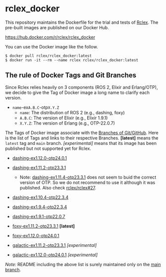 # rclex_docker

This repository maintains the Dockerfile for the trial and tests of [Rclex](https://github.com/rclex/rclex). The pre-built images are published on our Docker Hub.

https://hub.docker.com/r/rclex/rclex_docker

You can use the Docker image like the follow.

```
$ docker pull rclex/rclex_docker:latest
$ docker run -it --rm --name rclex rclex/rclex_docker:latest
```

## The rule of Docker Tags and Git Branches

Since Rclex relies heavily on 3 components (ROS 2, Elixir and Erlang/OTP), we decide to give the Tag of Docker image a long name to clarify each version.

- `name`-ex`A.B.C`-otp`X.Y.Z`
  - `name`: The distribution of ROS 2 (e.g., dashing, foxy)
  - `A.B.C`: The version of Elixir (e.g., Elixir 1.9.1)
  - `X.Y.Z`: The version of Erlang (e.g., OTP-22.0.7)

The Tags of Docker image associate with the [Branches of Git/GitHub](https://github.com/rclex/rclex_docker/branches). Here is the list of Tags and links to their respective Branches.
**[latest]** means the `latest` tag and `main` branch.
_[experimental]_ means that its image has been published but not supported yet for Rclex.

- [dashing-ex1.12.0-otp24.0.1](https://github.com/rclex/rclex_docker/tree/dashing-ex1.12.0-otp24.0.1)
- [dashing-ex1.11.2-otp23.3.1](https://github.com/rclex/rclex_docker/tree/dashing-ex1.11.2-otp23.3.1)
  - Note: [dashing-ex1.11.4-otp23.3.1](https://github.com/rclex/rclex_docker/tree/dashing-ex1.11.4-otp23.3.1) does not seem to buid the correct version of OTP. So we do not recommend to use it although it was published.  Also check [rclex/rclex#27](https://github.com/rclex/rclex/issues/27).
- [dashing-ex1.10.4-otp22.3.4](https://github.com/rclex/rclex_docker/tree/dashing-ex1.10.4-otp22.3.4)
- [dashing-ex1.9.4-otp22.3.4](https://github.com/rclex/rclex_docker/tree/dashing-ex1.9.1-otp22.3.4)
- [dashing-ex1.9.1-otp22.0.7](https://github.com/rclex/rclex_docker/tree/dashing-ex1.9.1-otp22.0.7)

- [foxy-ex1.11.2-otp23.3.1](https://github.com/rclex/rclex_docker/tree/foxy-ex1.11.2-otp23.3.1) **[latest]**
- [foxy-ex1.12.0-otp24.0.1](https://github.com/rclex/rclex_docker/tree/foxy-ex1.12.0-otp24.0.1)

- [galactic-ex1.11.2-otp23.3.1](https://github.com/rclex/rclex_docker/tree/galactic-ex1.11.2-otp23.3.1) _[experimental]_
- [galactic-ex1.12.0-otp24.0.1](https://github.com/rclex/rclex_docker/tree/galactic-ex1.12.0-otp24.0.1) _[experimental]_

_Note:_ README including the above list is surely maintained only on the [main branch](https://github.com/rclex/rclex_docker#the-rule-of-docker-tags-and-git-branches).
